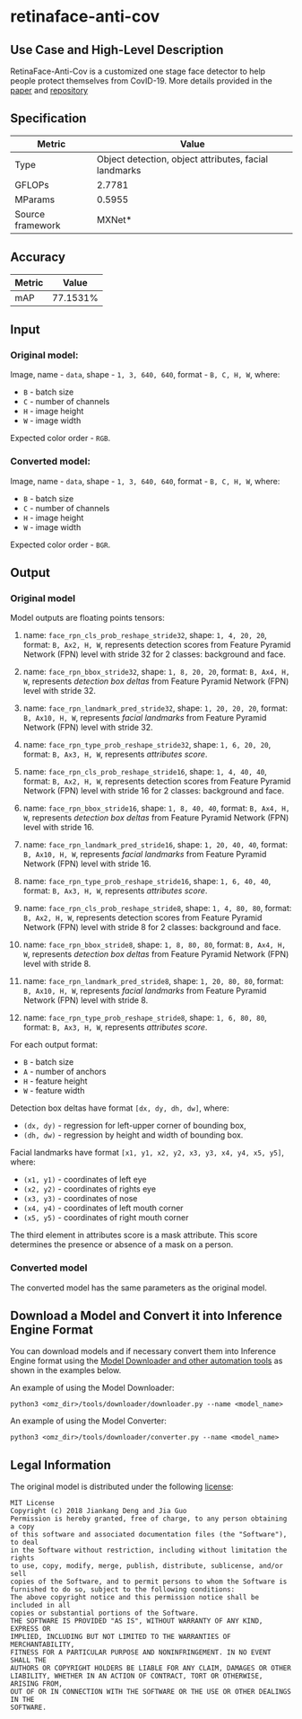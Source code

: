 # retinaface-anti-cov

## Use Case and High-Level Description

RetinaFace-Anti-Cov is a customized one stage face detector to help people protect themselves from CovID-19. More details provided in the [paper](https://arxiv.org/abs/1905.00641) and [repository](https://github.com/deepinsight/insightface/tree/master/detection/RetinaFaceAntiCov)

## Specification

| Metric                                                        | Value                                                |
|---------------------------------------------------------------|------------------------------------------------------|
| Type                                                          | Object detection, object attributes, facial landmarks|
| GFLOPs                                                        | 2.7781                                               |
| MParams                                                       | 0.5955                                               |
| Source framework                                              | MXNet\*                                              |

## Accuracy

| Metric | Value   |
| ------ | ------- |
| mAP    | 77.1531%|

## Input

### Original model:

Image, name - `data`, shape - `1, 3, 640, 640`, format - `B, C, H, W`, where:

- `B` - batch size
- `C` - number of channels
- `H` - image height
- `W` - image width

Expected color order - `RGB`.

### Converted model:

Image, name - `data`, shape - `1, 3, 640, 640`, format - `B, C, H, W`, where:

- `B` - batch size
- `C` - number of channels
- `H` - image height
- `W` - image width

Expected color order - `BGR`.

## Output

### Original model

Model outputs are floating points tensors:

1. name: `face_rpn_cls_prob_reshape_stride32`, shape: `1, 4, 20, 20`, format: `B, Ax2, H, W`, represents detection scores from Feature Pyramid Network (FPN) level with stride 32 for 2 classes: background and face.

2. name: `face_rpn_bbox_stride32`,  shape: `1, 8, 20, 20`, format: `B, Ax4, H, W`, represents *detection box deltas* from Feature Pyramid Network (FPN) level with stride 32.

3. name: `face_rpn_landmark_pred_stride32`, shape: `1, 20, 20, 20`, format: `B, Ax10, H, W`, represents *facial landmarks* from Feature Pyramid Network (FPN) level with stride 32.

4. name: `face_rpn_type_prob_reshape_stride32`, shape: `1, 6, 20, 20`, format: `B, Ax3, H, W`, represents *attributes score*.

5. name: `face_rpn_cls_prob_reshape_stride16`, shape: `1, 4, 40, 40`, format: `B, Ax2, H, W`, represents detection scores from Feature Pyramid Network (FPN) level with stride 16 for 2 classes: background and face.

6. name: `face_rpn_bbox_stride16`,  shape: `1, 8, 40, 40`, format: `B, Ax4, H, W`, represents *detection box deltas* from Feature Pyramid Network (FPN) level with stride 16.

7. name: `face_rpn_landmark_pred_stride16`, shape: `1, 20, 40, 40`, format: `B, Ax10, H, W`, represents *facial landmarks* from Feature Pyramid Network (FPN) level with stride 16.

8. name: `face_rpn_type_prob_reshape_stride16`, shape: `1, 6, 40, 40`, format: `B, Ax3, H, W`, represents *attributes score*.

9. name: `face_rpn_cls_prob_reshape_stride8`, shape: `1, 4, 80, 80`, format: `B, Ax2, H, W`, represents detection scores from Feature Pyramid Network (FPN) level with stride 8 for 2 classes: background and face.

10. name: `face_rpn_bbox_stride8`,  shape: `1, 8, 80, 80`, format: `B, Ax4, H, W`, represents *detection box deltas* from Feature Pyramid Network (FPN) level with stride 8.

11. name: `face_rpn_landmark_pred_stride8`, shape: `1, 20, 80, 80`, format: `B, Ax10, H, W`, represents *facial landmarks* from Feature Pyramid Network (FPN) level with stride 8.

12. name: `face_rpn_type_prob_reshape_stride8`, shape: `1, 6, 80, 80`, format: `B, Ax3, H, W`, represents *attributes score*.

For each output format:

- `B` - batch size
- `A` - number of anchors
- `H` - feature height
- `W` - feature width

Detection box deltas have format `[dx, dy, dh, dw]`, where:

- `(dx, dy)` - regression for left-upper corner of bounding box,
- `(dh, dw)` - regression by height and width of bounding box.

Facial landmarks have format `[x1, y1, x2, y2, x3, y3, x4, y4, x5, y5]`, where:

- `(x1, y1)` - coordinates of left eye
- `(x2, y2)` - coordinates of rights eye
- `(x3, y3)` - coordinates of nose
- `(x4, y4)` - coordinates of left mouth corner
- `(x5, y5)` - coordinates of right mouth corner

The third element in attributes score is a mask attribute. This score determines the presence or absence of a mask on a person.

### Converted model

The converted model has the same parameters as the original model.

## Download a Model and Convert it into Inference Engine Format

You can download models and if necessary convert them into Inference Engine format using the [Model Downloader and other automation tools](../../../tools/downloader/README.md) as shown in the examples below.

An example of using the Model Downloader:
```
python3 <omz_dir>/tools/downloader/downloader.py --name <model_name>
```

An example of using the Model Converter:
```
python3 <omz_dir>/tools/downloader/converter.py --name <model_name>
```

## Legal Information

The original model is distributed under the following
[license](https://raw.githubusercontent.com/deepinsight/insightface/master/LICENSE):

```
MIT License
Copyright (c) 2018 Jiankang Deng and Jia Guo
Permission is hereby granted, free of charge, to any person obtaining a copy
of this software and associated documentation files (the "Software"), to deal
in the Software without restriction, including without limitation the rights
to use, copy, modify, merge, publish, distribute, sublicense, and/or sell
copies of the Software, and to permit persons to whom the Software is
furnished to do so, subject to the following conditions:
The above copyright notice and this permission notice shall be included in all
copies or substantial portions of the Software.
THE SOFTWARE IS PROVIDED "AS IS", WITHOUT WARRANTY OF ANY KIND, EXPRESS OR
IMPLIED, INCLUDING BUT NOT LIMITED TO THE WARRANTIES OF MERCHANTABILITY,
FITNESS FOR A PARTICULAR PURPOSE AND NONINFRINGEMENT. IN NO EVENT SHALL THE
AUTHORS OR COPYRIGHT HOLDERS BE LIABLE FOR ANY CLAIM, DAMAGES OR OTHER
LIABILITY, WHETHER IN AN ACTION OF CONTRACT, TORT OR OTHERWISE, ARISING FROM,
OUT OF OR IN CONNECTION WITH THE SOFTWARE OR THE USE OR OTHER DEALINGS IN THE
SOFTWARE.
```
